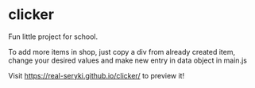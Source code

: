 # clicker

Fun little project for school.

To add more items in shop, just copy a div from already created item, change your desired values and make new entry in data object in main.js

Visit https://real-seryki.github.io/clicker/ to preview it!

